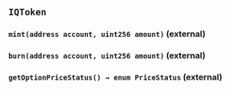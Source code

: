 ## `IQToken`






### `mint(address account, uint256 amount)` (external)





### `burn(address account, uint256 amount)` (external)





### `getOptionPriceStatus() → enum PriceStatus` (external)






